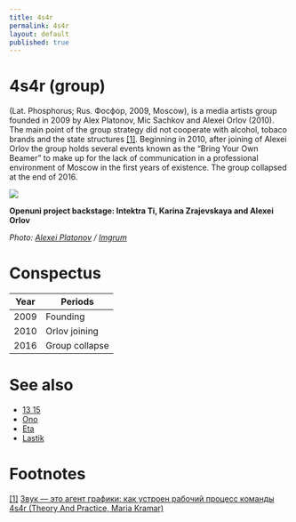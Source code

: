 ```yaml
---
title: 4s4r
permalink: 4s4r
layout: default
published: true
---
```




# 4s4r (group)


(Lat. Phosphorus; Rus. Фосфор, 2009, Moscow), is a media artists group founded in 2009 by Alex Platonov, Mic Sachkov and Alexei Orlov (2010). The main point of the group strategy did not cooperate with alcohol, tobaco brands and the state structures <span id="a1">[\[1\]](#f1)</span>. Beginning in 2010, after joining of Alexei Orlov the group holds several events known as the “Bring Your Own Beamer” to make up for the lack of communication in a professional environment of Moscow in the first years of existence. The group collapsed at the end of 2016.

![](/encyclopedia/images/4s4r-backstage-karina-zrajevskaya.jpg)

**Openuni project backstage: Intektra Ti, Karina Zrajevskaya and Alexei Orlov**

*Photo: [Alexei Platonov](platonov-alexei) / [Imgrum](Imgrum)*

# Conspectus

|Year|Periods|
|----|-----|
|2009|Founding|
|2010|Orlov joining|
|2016|Group collapse|

# See also

+ [13 15](13-15)
+ [Ono](ono)
+ [Eta](eta)
+ [Lastik](lastik)

# Footnotes

[[1]](#a1) <span id="f1"></span> [Звук — это агент графики: как устроен рабочий процесс команды 4s4r (Theory And Practice, Maria Kramar)](https://special.theoryandpractice.ru/4s4r)
